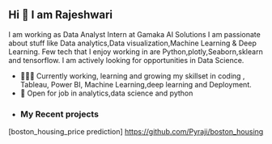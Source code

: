 ## Hi 👋 I am Rajeshwari
I am working as  Data Analyst Intern at Gamaka AI Solutions
I am passionate about stuff like Data analytics,Data visualization,Machine Learning & Deep Learning. 
Few tech that I enjoy working in are Python,plotly,Seaborn,sklearn and tensorflow. I am actively looking for opportunities in Data Science.

- 👨🏽‍💻 Currently working, learning and growing my skillset in coding , Tableau, Power BI, Machine Learning,deep learning and Deployment.
- 🤝 Open for job in  analytics,data science and python
- ### My Recent projects 
[boston_housing_price prediction] https://github.com/Pyraji/boston_housing
